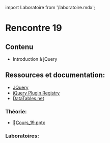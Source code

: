 import Laboratoire from '/laboratoire.mdx';

# Rencontre 19

## Contenu
- Introduction à jQuery

## Ressources et documentation: 
- [JQuery](https://api.jquery.com/)
- [jQuery Plugin Registry](https://plugins.jquery.com/)  
- [DataTables.net](https://datatables.net/)

### Théorie:  
- 🔗[Cours_19.pptx](https://cegepedouardmontpetit.sharepoint.com/:p:/s/CMT420InformatiqueComitesCours-3W6/EURuwKRC2glCg1R1VXX63lIBj0dIaYCGJ1eRSVwiDYoHgA?e=8rIKtv)

### Laboratoires: 
<Laboratoire nom="10XX-S19_Lab1_jQuery"/>
